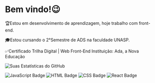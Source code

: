 # Bem vindo!😉

🏆Estou em desenvolvimento de aprendizagem, hoje trabalho com front-end. 

🎓Estou cursando o 2°Semestre de ADS na faculdade UNASP.

✅Certificado Trilha Digital | Web Front-End Instituição: Ada, a Nova Educação

![Suas Estatísticas do GitHub](https://github-readme-stats.vercel.app/api?username=phrubio25&show_icons=true&theme=maroongold)

![JavaScript Badge](https://img.shields.io/badge/JavaScript-F7DF1E?style=for-the-badge&logo=javascript&logoColor=black)
![HTML Badge](https://img.shields.io/badge/HTML5-E34F26?style=for-the-badge&logo=html5&logoColor=white)
![CSS Badge](https://img.shields.io/badge/CSS-239120?&style=for-the-badge&logo=css3&logoColor=white)
![React Badge](https://img.shields.io/badge/React-20232A?style=for-the-badge&logo=react&logoColor=61DAFB)
